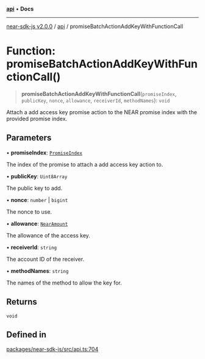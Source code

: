 [**api**](../README.md) • **Docs**

***

[near-sdk-js v2.0.0](../../packages.md) / [api](../README.md) / promiseBatchActionAddKeyWithFunctionCall

# Function: promiseBatchActionAddKeyWithFunctionCall()

> **promiseBatchActionAddKeyWithFunctionCall**(`promiseIndex`, `publicKey`, `nonce`, `allowance`, `receiverId`, `methodNames`): `void`

Attach a add access key promise action to the NEAR promise index with the provided promise index.

## Parameters

• **promiseIndex**: [`PromiseIndex`](../../utils/type-aliases/PromiseIndex.md)

The index of the promise to attach a add access key action to.

• **publicKey**: `Uint8Array`

The public key to add.

• **nonce**: `number` \| `bigint`

The nonce to use.

• **allowance**: [`NearAmount`](../../utils/type-aliases/NearAmount.md)

The allowance of the access key.

• **receiverId**: `string`

The account ID of the receiver.

• **methodNames**: `string`

The names of the method to allow the key for.

## Returns

`void`

## Defined in

[packages/near-sdk-js/src/api.ts:704](https://github.com/dim-daskalov/near-sdk-js/blob/d4e93da29f43ee9e262e0388b0ccb37cc87b3bae/packages/near-sdk-js/src/api.ts#L704)
